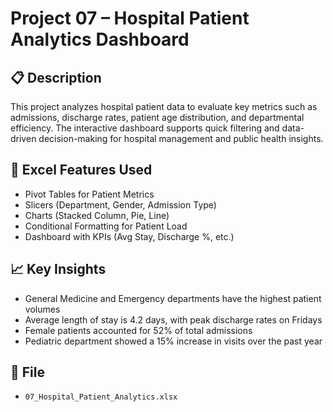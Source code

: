 # Project 07 – Hospital Patient Analytics Dashboard

## 📋 Description
This project analyzes hospital patient data to evaluate key metrics such as admissions, discharge rates, patient age distribution, and departmental efficiency. The interactive dashboard supports quick filtering and data-driven decision-making for hospital management and public health insights.

## 🧠 Excel Features Used
- Pivot Tables for Patient Metrics
- Slicers (Department, Gender, Admission Type)
- Charts (Stacked Column, Pie, Line)
- Conditional Formatting for Patient Load
- Dashboard with KPIs (Avg Stay, Discharge %, etc.)

## 📈 Key Insights
- General Medicine and Emergency departments have the highest patient volumes
- Average length of stay is 4.2 days, with peak discharge rates on Fridays
- Female patients accounted for 52% of total admissions
- Pediatric department showed a 15% increase in visits over the past year

## 📁 File
- `07_Hospital_Patient_Analytics.xlsx`

